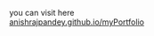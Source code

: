 you can visit here <br>
[anishrajpandey.github.io/myPortfolio](anishrajpandey.github.io/myPortfolio)
